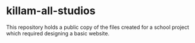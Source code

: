 # killam-all-studios

This repository holds a public copy of the files created for a school project which required designing a basic website.
